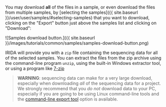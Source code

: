 You may download **all** of the files in a sample, or even download the files from multiple samples, by [selecting the samples]({{ site.baseurl }}/user/user/samples/#selecting-samples) that you want to download, clicking on the "Export" button just above the samples list and clicking on "Download":

![Samples download button.]({{ site.baseurl }}/images/tutorials/common/samples/samples-download-button.png)

IRIDA will provide you with a `zip` file containing the sequencing data for all of the selected samples. You can extract the files from the zip archive using the command-line program `unzip`, using the built-in Windows extractor tool, or using a program like [7-zip](http://7-zip.org)

<blockquote>
<b>WARNING</b>: sequencing data can make for a very large download, especially when downloading <i>all</i> of the sequencing data for a project. We strongly recommend that you <i>do not</i> download data to your PC, especially if you are going to be using Linux command-line tools and the <a href="{{ site.baseurl }}/user/user/samples/#command-line-export">command-line export tool</a> option is available.
</blockquote>